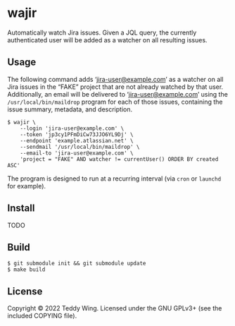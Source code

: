 wajir
=====

Automatically watch Jira issues. Given a JQL query, the currently authenticated
user will be added as a watcher on all resulting issues.


## Usage
The following command adds ‘jira-user@example.com’ as a watcher on all Jira
issues in the “FAKE” project that are not already watched by that user.
Additionally, an email will be delivered to ‘jira-user@example.com’ using the
`/usr/local/bin/maildrop` program for each of those issues, containing the issue
summary, metadata, and description.

	$ wajir \
		--login 'jira-user@example.com' \
		--token 'jp3cy1PFmDiCw73JJO6YL9Dj' \
		--endpoint 'example.atlassian.net' \
		--sendmail '/usr/local/bin/maildrop' \
		--email-to 'jira-user@example.com' \
		'project = "FAKE" AND watcher != currentUser() ORDER BY created ASC'

The program is designed to run at a recurring interval (via `cron` or `launchd`
for example).


## Install
TODO


## Build

	$ git submodule init && git submodule update
	$ make build


## License
Copyright © 2022 Teddy Wing. Licensed under the GNU GPLv3+ (see the included
COPYING file).
